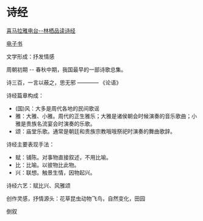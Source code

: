 # 诗经

[喜马拉雅电台--林栖品读诗经](https://www.ximalaya.com/renwen/8303151/)

[电子书](https://ctext.org/book-of-poetry/zh)

文学形成：抒发情感

周朝初期 -- 春秋中期，我国最早的一部诗歌总集。

诗三百，一言以蔽之，思无邪 ———— 《论语》

诗经篇章构成：
* (国)风：大多是周代各地的民间歌谣
* 雅：大雅、小雅。周代的正生雅乐；大雅是诸侯朝会时候演奏的音乐歌曲；小雅是贵族名流宴会时演奏的乐歌。
* 颂：庙堂乐歌。通常是朝廷和贵族宗教哦哦祭祀时演奏的舞曲歌辞。

诗经主要表现手法：
* 赋：铺陈。对事物直接叙述，不用比喻。
* 比：比喻。以彼物比此物。
* 兴：联想。触景生情，因物起兴。

诗经六艺：赋比兴、风雅颂

创作灵感，抒情源头：花草昆虫动物飞鸟，自然变化，田园


倒叙
